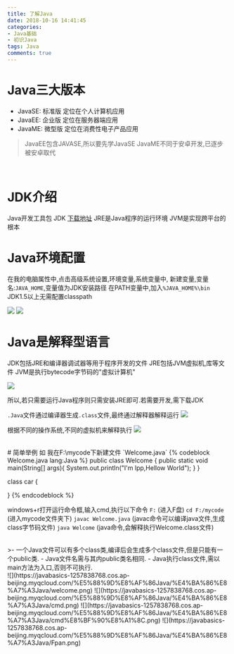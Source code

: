 ```yaml
---
title: 了解Java
date: 2018-10-16 14:41:45
categories: 
- Java基础
- 初识Java
tags: Java
comments: true
---
```

# Java三大版本
- JavaSE: 标准版 定位在个人计算机应用
- JavaEE: 企业版 定位在服务器端应用
- JavaME: 微型版 定位在消费性电子产品应用

> JavaEE包含JAVASE,所以要先学JavaSE
> JavaME不同于安卓开发,已逐步被安卓取代

<br>

# JDK介绍
Java开发工具包 JDK [下载地址](https://www.oracle.com/technetwork/cn/java/javase/downloads/jdk8-downloads-2133151-zhs.html)
 JRE是Java程序的运行环境
 JVM是实现跨平台的根本
<br>
# Java环境配置
在我的电脑属性中,点击高级系统设置,环境变量,系统变量中,  新建变量,变量名:`JAVA_HOME`,变量值为JDK安装路径
在PATH变量中,加入`%JAVA_HOME%\bin`
JDK1.5以上无需配置classpath

![](https://javabasics-1257838768.cos.ap-beijing.myqcloud.com/%E5%88%9D%E8%AF%86Java/%E4%BA%86%E8%A7%A3Java/%E8%AE%BE%E7%BD%AE%E7%8E%AF%E5%A2%83%E5%8F%98%E9%87%8F.png)
![](https://javabasics-1257838768.cos.ap-beijing.myqcloud.com/%E5%88%9D%E8%AF%86Java/%E4%BA%86%E8%A7%A3Java/%E8%AE%BE%E7%BD%AE%E7%8E%AF%E5%A2%83%E5%8F%98%E9%87%8F2.png)
 <br>
 # Java是解释型语言
JDK包括JRE和编译器调试器等用于程序开发的文件
JRE包括JVM虚拟机,库等文件
JVM是执行bytecode字节码的"虚拟计算机"

![](https://javabasics-1257838768.cos.ap-beijing.myqcloud.com/%E5%88%9D%E8%AF%86Java/%E4%BA%86%E8%A7%A3Java/JDK-JRE-JVM.png)

所以,若只需要运行Java程序则只需安装JRE即可.若需要开发,需下载JDK

 `.Java`文件通过编译器生成`.class`文件,最终通过解释器解释运行
![](https://javabasics-1257838768.cos.ap-beijing.myqcloud.com/%E5%88%9D%E8%AF%86Java/%E4%BA%86%E8%A7%A3Java/%E8%BF%90%E8%A1%8C%E8%BF%87%E7%A8%8B.png)

根据不同的操作系统,不同的虚拟机来解释执行
![](https://javabasics-1257838768.cos.ap-beijing.myqcloud.com/%E5%88%9D%E8%AF%86Java/%E4%BA%86%E8%A7%A3Java/Java%E6%89%A7%E8%A1%8C.png)

 <br>
 # 简单举例
如 我在F:\mycode下新建文件 `Welcome.java`
{% codeblock Welcome.java lang:Java %}
public class Welcome {
​	public static void main(String[] args){
​		System.out.println("I'm lpp,Hellow World");
​	}
}

class car {

}
{% endcodeblock %}

windows+r打开运行命令框,输入cmd,执行以下命令
`F:` (进入F盘)
`cd F:/mycode` (进入mycode文件夹下)
`javac Welcome.java` (javac命令可以编译java文件,生成class字节码文件)
`java Welcome` (java命令,会解释执行Welcome.class文件)

<br>
>- 一个Java文件可以有多个class类,编译后会生成多个class文件,但是只能有一个public类.
- Java文件名需与其内public类名相同.
- Java执行class文件,需以main方法为入口,否则不可执行.

<br>
![](https://javabasics-1257838768.cos.ap-beijing.myqcloud.com/%E5%88%9D%E8%AF%86Java/%E4%BA%86%E8%A7%A3Java/welcome.png)
![](https://javabasics-1257838768.cos.ap-beijing.myqcloud.com/%E5%88%9D%E8%AF%86Java/%E4%BA%86%E8%A7%A3Java/cmd.png)
![](https://javabasics-1257838768.cos.ap-beijing.myqcloud.com/%E5%88%9D%E8%AF%86Java/%E4%BA%86%E8%A7%A3Java/cmd%E8%BF%90%E8%A1%8C.png)
![](https://javabasics-1257838768.cos.ap-beijing.myqcloud.com/%E5%88%9D%E8%AF%86Java/%E4%BA%86%E8%A7%A3Java/Fpan.png)

 